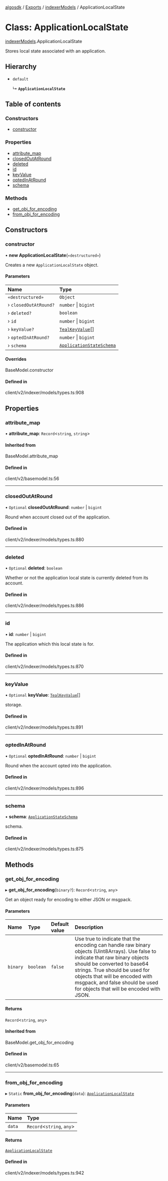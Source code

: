 [algosdk](../README.md) / [Exports](../modules.md) / [indexerModels](../modules/indexerModels.md) / ApplicationLocalState

# Class: ApplicationLocalState

[indexerModels](../modules/indexerModels.md).ApplicationLocalState

Stores local state associated with an application.

## Hierarchy

- `default`

  ↳ **`ApplicationLocalState`**

## Table of contents

### Constructors

- [constructor](indexerModels.ApplicationLocalState.md#constructor)

### Properties

- [attribute\_map](indexerModels.ApplicationLocalState.md#attribute_map)
- [closedOutAtRound](indexerModels.ApplicationLocalState.md#closedoutatround)
- [deleted](indexerModels.ApplicationLocalState.md#deleted)
- [id](indexerModels.ApplicationLocalState.md#id)
- [keyValue](indexerModels.ApplicationLocalState.md#keyvalue)
- [optedInAtRound](indexerModels.ApplicationLocalState.md#optedinatround)
- [schema](indexerModels.ApplicationLocalState.md#schema)

### Methods

- [get\_obj\_for\_encoding](indexerModels.ApplicationLocalState.md#get_obj_for_encoding)
- [from\_obj\_for\_encoding](indexerModels.ApplicationLocalState.md#from_obj_for_encoding)

## Constructors

### constructor

• **new ApplicationLocalState**(`«destructured»`)

Creates a new `ApplicationLocalState` object.

#### Parameters

| Name | Type |
| :------ | :------ |
| `«destructured»` | `Object` |
| › `closedOutAtRound?` | `number` \| `bigint` |
| › `deleted?` | `boolean` |
| › `id` | `number` \| `bigint` |
| › `keyValue?` | [`TealKeyValue`](indexerModels.TealKeyValue.md)[] |
| › `optedInAtRound?` | `number` \| `bigint` |
| › `schema` | [`ApplicationStateSchema`](indexerModels.ApplicationStateSchema.md) |

#### Overrides

BaseModel.constructor

#### Defined in

client/v2/indexer/models/types.ts:908

## Properties

### attribute\_map

• **attribute\_map**: `Record`\<`string`, `string`\>

#### Inherited from

BaseModel.attribute\_map

#### Defined in

client/v2/basemodel.ts:56

___

### closedOutAtRound

• `Optional` **closedOutAtRound**: `number` \| `bigint`

Round when account closed out of the application.

#### Defined in

client/v2/indexer/models/types.ts:880

___

### deleted

• `Optional` **deleted**: `boolean`

Whether or not the application local state is currently deleted from its
account.

#### Defined in

client/v2/indexer/models/types.ts:886

___

### id

• **id**: `number` \| `bigint`

The application which this local state is for.

#### Defined in

client/v2/indexer/models/types.ts:870

___

### keyValue

• `Optional` **keyValue**: [`TealKeyValue`](indexerModels.TealKeyValue.md)[]

storage.

#### Defined in

client/v2/indexer/models/types.ts:891

___

### optedInAtRound

• `Optional` **optedInAtRound**: `number` \| `bigint`

Round when the account opted into the application.

#### Defined in

client/v2/indexer/models/types.ts:896

___

### schema

• **schema**: [`ApplicationStateSchema`](indexerModels.ApplicationStateSchema.md)

schema.

#### Defined in

client/v2/indexer/models/types.ts:875

## Methods

### get\_obj\_for\_encoding

▸ **get_obj_for_encoding**(`binary?`): `Record`\<`string`, `any`\>

Get an object ready for encoding to either JSON or msgpack.

#### Parameters

| Name | Type | Default value | Description |
| :------ | :------ | :------ | :------ |
| `binary` | `boolean` | `false` | Use true to indicate that the encoding can handle raw binary objects (Uint8Arrays). Use false to indicate that raw binary objects should be converted to base64 strings. True should be used for objects that will be encoded with msgpack, and false should be used for objects that will be encoded with JSON. |

#### Returns

`Record`\<`string`, `any`\>

#### Inherited from

BaseModel.get\_obj\_for\_encoding

#### Defined in

client/v2/basemodel.ts:65

___

### from\_obj\_for\_encoding

▸ `Static` **from_obj_for_encoding**(`data`): [`ApplicationLocalState`](indexerModels.ApplicationLocalState.md)

#### Parameters

| Name | Type |
| :------ | :------ |
| `data` | `Record`\<`string`, `any`\> |

#### Returns

[`ApplicationLocalState`](indexerModels.ApplicationLocalState.md)

#### Defined in

client/v2/indexer/models/types.ts:942
